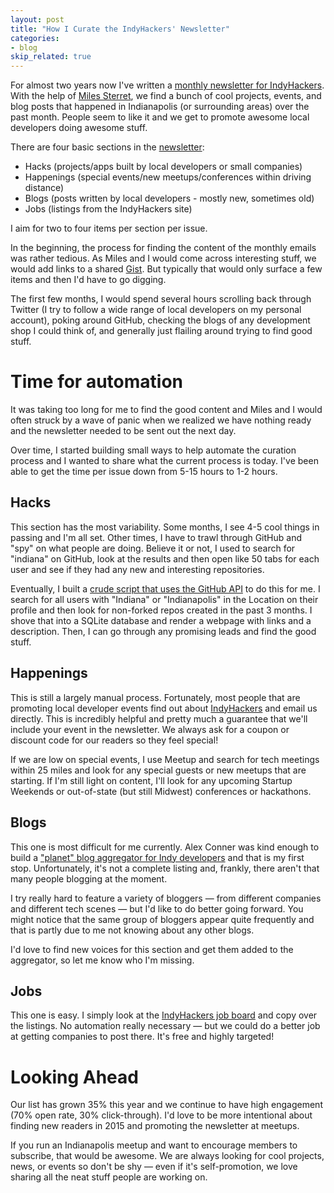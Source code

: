 ```yaml
---
layout: post
title: "How I Curate the IndyHackers' Newsletter"
categories:
- blog
skip_related: true
---
```


For almost two years now I've written a [monthly newsletter for IndyHackers][subscribe]. With the help of [Miles Sterret][msz], we find a bunch of cool projects, events, and blog posts that happened in Indianapolis (or surrounding areas) over the past month. People seem to like it and we get to promote awesome local developers doing awesome stuff.

There are four basic sections in the [newsletter][archive]:

* Hacks (projects/apps built by local developers or small companies)
* Happenings (special events/new meetups/conferences within driving distance)
* Blogs (posts written by local developers - mostly new, sometimes old)
* Jobs (listings from the IndyHackers site)

I aim for two to four items per section per issue.

In the beginning, the process for finding the content of the monthly emails
was rather tedious. As Miles and I would come across interesting stuff, we
would add links to a shared [Gist][gist]. But typically that would only surface a few items and then I'd have to go digging. 

The first few months, I would spend several hours scrolling back through Twitter (I try to follow a wide range of local developers on my personal account), poking around GitHub, checking the blogs of any development shop I could think of, and generally just flailing around trying to find good stuff.

# Time for automation

It was taking too long for me to find the good content and Miles and I would often struck by a wave of panic when we realized we have nothing ready and the newsletter needed to be sent out the next day.

Over time, I started building small ways to help automate the curation process and I wanted to share what the current process is today. I've been able to get the time per issue down from 5-15 hours to 1-2 hours.

## Hacks

This section has the most variability. Some months, I see 4-5 cool things in passing and I'm all set. Other times, I have to trawl through GitHub and "spy" on what people are doing. Believe it or not, I used to search for "indiana" on GitHub, look at the results and then open like 50 tabs for each user and see if they had any new and interesting repositories.

Eventually, I built a [crude script that uses the GitHub API][lp] to do this for me. I search for all users with "Indiana" or "Indianapolis" in the Location on their profile and then look for non-forked repos created in the past 3 months. I shove that into a SQLite database and render a webpage with links and a description. Then, I can go through any promising leads and find the good stuff.

## Happenings

This is still a largely manual process. Fortunately, most people that are promoting local developer events find out about [IndyHackers][ih] and email us directly. This is incredibly helpful and pretty much a guarantee that we'll include your event in the newsletter. We always ask for a coupon or discount code for our readers so they feel special!

If we are low on special events, I use Meetup and search for tech meetings within 25 miles and look for any special guests or new meetups that are starting. If I'm still light on content, I'll look for any upcoming Startup Weekends or out-of-state (but still Midwest) conferences or hackathons.

## Blogs

This one is most difficult for me currently. Alex Conner was kind enough to build a ["planet" blog aggregator for Indy developers][pl] and that is my first stop. Unfortunately, it's not a complete listing and, frankly, there aren't that many people blogging at the moment.

I try really hard to feature a variety of bloggers &mdash; from different companies and different tech scenes &mdash; but I'd like to do better going forward. You might notice that the same group of bloggers appear quite frequently and that is partly due to me not knowing about any other blogs.

I'd love to find new voices for this section and get them added to the aggregator, so let me know who I'm missing.

## Jobs

This one is easy. I simply look at the [IndyHackers job board][ihj] and copy over the listings. No automation really necessary &mdash; but we could do a better job at getting companies to post there. It's free and highly targeted!

# Looking Ahead

Our list has grown 35% this year and we continue to have high engagement (70% open rate, 30% click-through). I'd love to be more intentional about finding new readers in 2015 and promoting the newsletter at meetups.

If you run an Indianapolis meetup and want to encourage members to subscribe, that would be awesome. We are always looking for cool projects, news, or events so don't be shy &mdash; even if it's self-promotion, we love sharing all the neat stuff people are working on.

[subscribe]: http://indyhackers.us6.list-manage.com/subscribe?u=244b5370d41b5cf4146ec517c&id=b51f983563
[msz]: https://twitter.com/mileszs
[gist]: https://gist.github.com/
[lp]: https://github.com/swanson/local-pulse
[pl]: https://github.com/codatory/indyhackers.org-planet
[ih]: http://indyhackers.org/
[ihj]: http://indyhackers.org/jobs
[archive]: http://indyhackers.org/newsletter/archive
